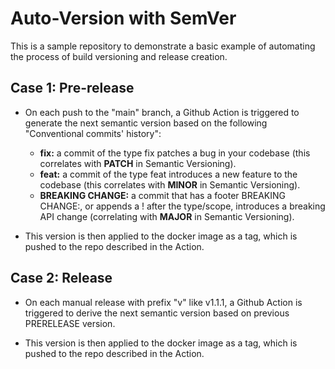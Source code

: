 # Auto-Version with SemVer

This is a sample repository to demonstrate a basic example of automating the process
of build versioning and release creation.

## Case 1: Pre-release
- On each push to the "main" branch, a Github Action is triggered to generate the next
semantic version based on the following "Conventional commits' history":
    - **fix:** a commit of the type fix patches a bug in your codebase (this correlates with **PATCH** in Semantic Versioning).
    - **feat:** a commit of the type feat introduces a new feature to the codebase (this correlates with **MINOR** in Semantic Versioning).
    - **BREAKING CHANGE:** a commit that has a footer BREAKING CHANGE:, or appends a ! after the type/scope, introduces a breaking API change (correlating with **MAJOR** in Semantic Versioning). 

- This version is then applied to the docker image as a tag, which is pushed to the repo
described in the Action.

## Case 2: Release
- On each manual release with prefix "v"  like v1.1.1, a Github Action is triggered to derive the next
semantic version based on previous PRERELEASE version.

- This version is then applied to the docker image as a tag, which is pushed to the repo
described in the Action.
